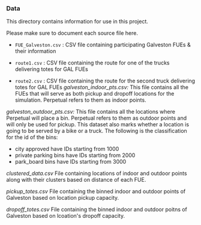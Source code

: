 ### Data

This directory contains information for use in this project. 

Please make sure to document each source file here.

* `FUE_Galveston.csv` : CSV file containing participating Galveston FUEs & their information

*  `route1.csv` : CSV file containing the route for one of the trucks delivering totes for GAL FUEs

*  `route2.csv` : CSV file containing the route for the second truck delivering totes for GAL FUEs
*galveston_indoor_pts.csv:* This file contains all the FUEs that will serve as both pickup and dropoff locations for the simulation. Perpetual refers to them as indoor points.

*galveston_outdoor_pts.csv:* This file contains all the locations where Perpetual will place a bin. Perpetual refers to them as outdoor points and will only be used for pickup. This dataset also marks whether a location is going to be served by a bike or a truck. The following is the classification for the id of the bins:
- city approved have IDs starting from 1000
- private parking bins have IDs starting from 2000
- park_board bins have IDs starting from 3000

*clustered_data.csv* File containing locations of indoor and outdoor points along with their clusters based on distance of each FUE.

*pickup_totes.csv* File containing the binned indoor and outdoor points of Galveston based on location pickup capacity. 

*dropoff_totes.csv* File containing the binned indoor and outdoor poitns of Galveston based on lcoation's dropoff capacity. 